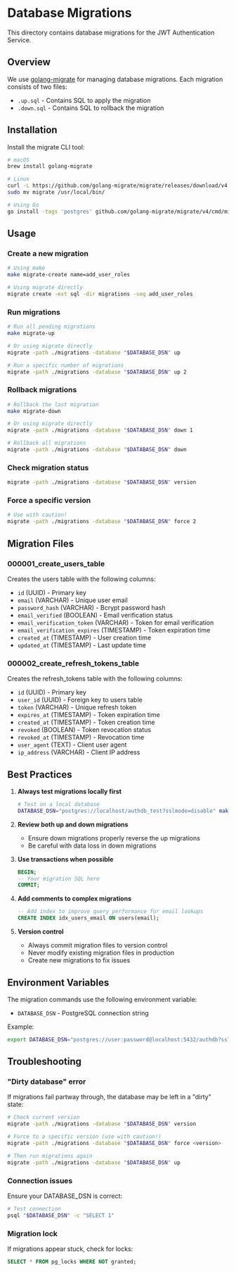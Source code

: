 # Database Migrations

This directory contains database migrations for the JWT Authentication Service.

## Overview

We use [golang-migrate](https://github.com/golang-migrate/migrate) for managing database migrations. Each migration consists of two files:
- `.up.sql` - Contains SQL to apply the migration
- `.down.sql` - Contains SQL to rollback the migration

## Installation

Install the migrate CLI tool:

```bash
# macOS
brew install golang-migrate

# Linux
curl -L https://github.com/golang-migrate/migrate/releases/download/v4.17.0/migrate.linux-amd64.tar.gz | tar xvz
sudo mv migrate /usr/local/bin/

# Using Go
go install -tags 'postgres' github.com/golang-migrate/migrate/v4/cmd/migrate@latest
```

## Usage

### Create a new migration

```bash
# Using make
make migrate-create name=add_user_roles

# Using migrate directly
migrate create -ext sql -dir migrations -seq add_user_roles
```

### Run migrations

```bash
# Run all pending migrations
make migrate-up

# Or using migrate directly
migrate -path ./migrations -database "$DATABASE_DSN" up

# Run a specific number of migrations
migrate -path ./migrations -database "$DATABASE_DSN" up 2
```

### Rollback migrations

```bash
# Rollback the last migration
make migrate-down

# Or using migrate directly
migrate -path ./migrations -database "$DATABASE_DSN" down 1

# Rollback all migrations
migrate -path ./migrations -database "$DATABASE_DSN" down
```

### Check migration status

```bash
migrate -path ./migrations -database "$DATABASE_DSN" version
```

### Force a specific version

```bash
# Use with caution!
migrate -path ./migrations -database "$DATABASE_DSN" force 2
```

## Migration Files

### 000001_create_users_table

Creates the users table with the following columns:
- `id` (UUID) - Primary key
- `email` (VARCHAR) - Unique user email
- `password_hash` (VARCHAR) - Bcrypt password hash
- `email_verified` (BOOLEAN) - Email verification status
- `email_verification_token` (VARCHAR) - Token for email verification
- `email_verification_expires` (TIMESTAMP) - Token expiration time
- `created_at` (TIMESTAMP) - User creation time
- `updated_at` (TIMESTAMP) - Last update time

### 000002_create_refresh_tokens_table

Creates the refresh_tokens table with the following columns:
- `id` (UUID) - Primary key
- `user_id` (UUID) - Foreign key to users table
- `token` (VARCHAR) - Unique refresh token
- `expires_at` (TIMESTAMP) - Token expiration time
- `created_at` (TIMESTAMP) - Token creation time
- `revoked` (BOOLEAN) - Token revocation status
- `revoked_at` (TIMESTAMP) - Revocation time
- `user_agent` (TEXT) - Client user agent
- `ip_address` (VARCHAR) - Client IP address

## Best Practices

1. **Always test migrations locally first**
   ```bash
   # Test on a local database
   DATABASE_DSN="postgres://localhost/authdb_test?sslmode=disable" make migrate-up
   ```

2. **Review both up and down migrations**
   - Ensure down migrations properly reverse the up migrations
   - Be careful with data loss in down migrations

3. **Use transactions when possible**
   ```sql
   BEGIN;
   -- Your migration SQL here
   COMMIT;
   ```

4. **Add comments to complex migrations**
   ```sql
   -- Add index to improve query performance for email lookups
   CREATE INDEX idx_users_email ON users(email);
   ```

5. **Version control**
   - Always commit migration files to version control
   - Never modify existing migration files in production
   - Create new migrations to fix issues

## Environment Variables

The migration commands use the following environment variable:
- `DATABASE_DSN` - PostgreSQL connection string

Example:
```bash
export DATABASE_DSN="postgres://user:password@localhost:5432/authdb?sslmode=disable"
```

## Troubleshooting

### "Dirty database" error

If migrations fail partway through, the database may be left in a "dirty" state:

```bash
# Check current version
migrate -path ./migrations -database "$DATABASE_DSN" version

# Force to a specific version (use with caution!)
migrate -path ./migrations -database "$DATABASE_DSN" force <version>

# Then run migrations again
migrate -path ./migrations -database "$DATABASE_DSN" up
```

### Connection issues

Ensure your DATABASE_DSN is correct:
```bash
# Test connection
psql "$DATABASE_DSN" -c "SELECT 1"
```

### Migration lock

If migrations appear stuck, check for locks:
```sql
SELECT * FROM pg_locks WHERE NOT granted;
```
